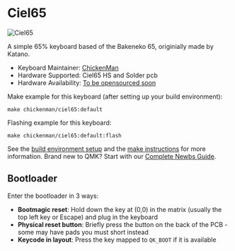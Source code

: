# Ciel65

![Ciel65](https://imgur.com/a/8YWNVwb)

A simple 65% keyboard based of the Bakeneko 65, originially made by Katano.

* Keyboard Maintainer: [ChickenMan](https://github.com/chickenman112)
* Hardware Supported: Ciel65 HS and Solder pcb
* Hardware Availability: [To be opensourced soon](https://github.com/)

Make example for this keyboard (after setting up your build environment):

    make chickenman/ciel65:default

Flashing example for this keyboard:

    make chickenman/ciel65:default:flash

See the [build environment setup](https://docs.qmk.fm/#/getting_started_build_tools) and the [make instructions](https://docs.qmk.fm/#/getting_started_make_guide) for more information. Brand new to QMK? Start with our [Complete Newbs Guide](https://docs.qmk.fm/#/newbs).

## Bootloader

Enter the bootloader in 3 ways:

* **Bootmagic reset**: Hold down the key at (0,0) in the matrix (usually the top left key or Escape) and plug in the keyboard
* **Physical reset button**: Briefly press the button on the back of the PCB - some may have pads you must short instead
* **Keycode in layout**: Press the key mapped to `QK_BOOT` if it is available
